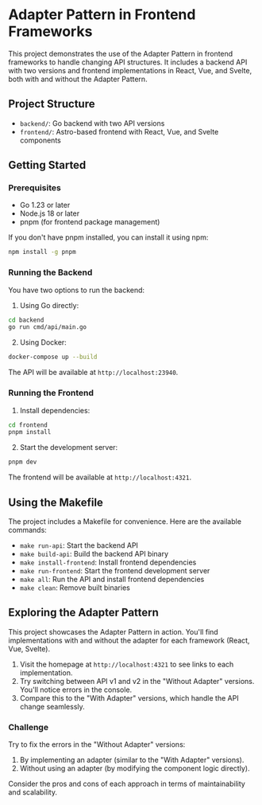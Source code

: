 # Adapter Pattern in Frontend Frameworks

This project demonstrates the use of the Adapter Pattern in frontend frameworks to handle changing API structures. It includes a backend API with two versions and frontend implementations in React, Vue, and Svelte, both with and without the Adapter Pattern.

## Project Structure

- `backend/`: Go backend with two API versions
- `frontend/`: Astro-based frontend with React, Vue, and Svelte components

## Getting Started

### Prerequisites

- Go 1.23 or later
- Node.js 18 or later
- pnpm (for frontend package management)

If you don't have pnpm installed, you can install it using npm:

```bash
npm install -g pnpm
```

### Running the Backend

You have two options to run the backend:

1. Using Go directly:

```bash
cd backend
go run cmd/api/main.go
```

2. Using Docker:

```bash
docker-compose up --build
```

The API will be available at `http://localhost:23940`.

### Running the Frontend

1. Install dependencies:

```bash
cd frontend
pnpm install
```

2. Start the development server:

```bash
pnpm dev
```

The frontend will be available at `http://localhost:4321`.

## Using the Makefile

The project includes a Makefile for convenience. Here are the available commands:

- `make run-api`: Start the backend API
- `make build-api`: Build the backend API binary
- `make install-frontend`: Install frontend dependencies
- `make run-frontend`: Start the frontend development server
- `make all`: Run the API and install frontend dependencies
- `make clean`: Remove built binaries

## Exploring the Adapter Pattern

This project showcases the Adapter Pattern in action. You'll find implementations with and without the adapter for each framework (React, Vue, Svelte).

1. Visit the homepage at `http://localhost:4321` to see links to each implementation.
2. Try switching between API v1 and v2 in the "Without Adapter" versions. You'll notice errors in the console.
3. Compare this to the "With Adapter" versions, which handle the API change seamlessly.

### Challenge

Try to fix the errors in the "Without Adapter" versions:
1. By implementing an adapter (similar to the "With Adapter" versions).
2. Without using an adapter (by modifying the component logic directly).

Consider the pros and cons of each approach in terms of maintainability and scalability.
